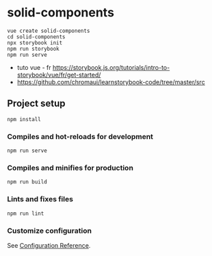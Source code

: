 # solid-components

```
vue create solid-components
cd solid-components
npx storybook init
npm run storybook
npm run serve
```

- tuto vue - fr https://storybook.js.org/tutorials/intro-to-storybook/vue/fr/get-started/
- https://github.com/chromaui/learnstorybook-code/tree/master/src


## Project setup
```
npm install
```

### Compiles and hot-reloads for development
```
npm run serve
```

### Compiles and minifies for production
```
npm run build
```

### Lints and fixes files
```
npm run lint
```

### Customize configuration
See [Configuration Reference](https://cli.vuejs.org/config/).

